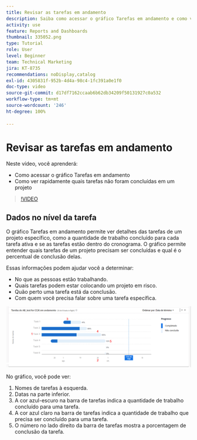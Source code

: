 ```yaml
---
title: Revisar as tarefas em andamento
description: Saiba como acessar o gráfico Tarefas em andamento e como ver rapidamente quais tarefas não foram concluídas em um projeto, tudo sem sair da [!UICONTROL Analítica aprimorada].
activity: use
feature: Reports and Dashboards
thumbnail: 335052.png
type: Tutorial
role: User
level: Beginner
team: Technical Marketing
jira: KT-8735
recommendations: noDisplay,catalog
exl-id: 4305831f-952b-4d4a-98c4-1fc391a0e1f0
doc-type: video
source-git-commit: d17df7162ccaab6b62db34209f50131927c0a532
workflow-type: tm+mt
source-wordcount: '246'
ht-degree: 100%

---
```


# Revisar as tarefas em andamento

Neste vídeo, você aprenderá:

* Como acessar o gráfico Tarefas em andamento
* Como ver rapidamente quais tarefas não foram concluídas em um projeto

>[!VIDEO](https://video.tv.adobe.com/v/335052/?quality=12&learn=on&enablevpops)

## Dados no nível da tarefa

O gráfico Tarefas em andamento permite ver detalhes das tarefas de um projeto específico, como a quantidade de trabalho concluído para cada tarefa ativa e se as tarefas estão dentro do cronograma. O gráfico permite entender quais tarefas de um projeto precisam ser concluídas e qual é o percentual de conclusão delas.

Essas informações podem ajudar você a determinar:

* No que as pessoas estão trabalhando.
* Quais tarefas podem estar colocando um projeto em risco.
* Quão perto uma tarefa está da conclusão.
* Com quem você precisa falar sobre uma tarefa específica.

![Uma imagem mostrando um gráfico de tarefas em andamento com números nas áreas descritas nos marcadores abaixo](assets/section-2-11.png)

No gráfico, você pode ver:

1. Nomes de tarefas à esquerda.
1. Datas na parte inferior.
1. A cor azul-escuro na barra de tarefas indica a quantidade de trabalho concluído para uma tarefa.
1. A cor azul claro na barra de tarefas indica a quantidade de trabalho que precisa ser concluído para uma tarefa.
1. O número no lado direito da barra de tarefas mostra a porcentagem de conclusão da tarefa.
